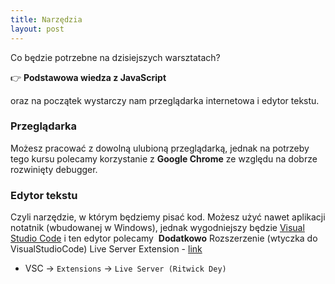 ```yaml
---
title: Narzędzia
layout: post
---
```



Co będzie potrzebne na dzisiejszych warsztatach?

👉 **Podstawowa wiedza z JavaScript**

oraz na początek wystarczy nam przeglądarka internetowa i edytor tekstu.

### Przeglądarka

Możesz pracować z dowolną ulubioną przeglądarką, jednak na potrzeby tego kursu polecamy korzystanie z **Google Chrome** ze względu na dobrze rozwinięty debugger.

### Edytor tekstu

Czyli narzędzie, w którym będziemy pisać kod. Możesz użyć nawet aplikacji notatnik (wbudowanej w Windows), jednak wygodniejszy będzie [Visual Studio Code](https://code.visualstudio.com/) i ten edytor polecamy
​
**Dodatkowo**
Rozszerzenie (wtyczka do VisualStudioCode)
Live Server Extension - [link](https://marketplace.visualstudio.com/items?itemName=ritwickdey.LiveServer)

* VSC -> `Extensions` -> `Live Server (Ritwick Dey)`


